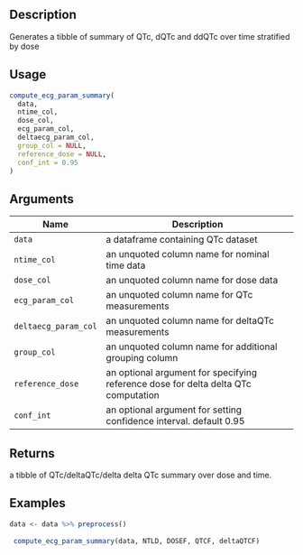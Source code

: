 ## Description

Generates a tibble of summary of QTc, dQTc and ddQTc over time stratified by dose

## Usage

```r
compute_ecg_param_summary(
  data,
  ntime_col,
  dose_col,
  ecg_param_col,
  deltaecg_param_col,
  group_col = NULL,
  reference_dose = NULL,
  conf_int = 0.95
)
```

## Arguments

| Name | Description |
|------|-------------|
| `data` | a dataframe containing QTc dataset |
| `ntime_col` | an unquoted column name for nominal time data |
| `dose_col` | an unquoted column name for dose data |
| `ecg_param_col` | an unquoted column name for QTc measurements |
| `deltaecg_param_col` | an unquoted column name for deltaQTc measurements |
| `group_col` | an unquoted column name for additional grouping column |
| `reference_dose` | an optional argument for specifying reference dose for delta delta QTc computation |
| `conf_int` | an optional argument for setting confidence interval. default 0.95 |

## Returns

a tibble of QTc/deltaQTc/delta delta QTc summary over dose and time.

## Examples

```r
data <- data %>% preprocess()
 
 compute_ecg_param_summary(data, NTLD, DOSEF, QTCF, deltaQTCF)
```


